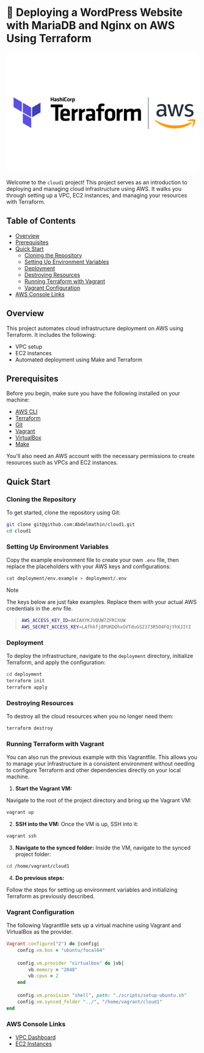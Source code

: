 # 🚀 Deploying a WordPress Website with MariaDB and Nginx on AWS Using Terraform

<p align="center">
    <a href="" target="_blank">
        <img style="border-radius: 10px;" src="docs/assets/img/banner.png" width="" alt="Terraform + AWS" />
    </a>
</p>

Welcome to the `cloud1` project! This project serves as an introduction to deploying and managing cloud infrastructure using AWS. It walks you through setting up a VPC, EC2 instances, and managing your resources with Terraform.

## Table of Contents
- [Overview](#overview)
- [Prerequisites](#prerequisites)
- [Quick Start](#quick-start)
  - [Cloning the Repository](#cloning-the-repository)
  - [Setting Up Environment Variables](#setting-up-environment-variables)
  - [Deployment](#deployment)
  - [Destroying Resources](#destroying-resources)
  - [Running Terraform with Vagrant](#running-terraform-with-vagrant)
  - [Vagrant Configuration](#vagrant-configuration)
- [AWS Console Links](#aws-console-links)

## Overview

This project automates cloud infrastructure deployment on AWS using Terraform. It includes the following:
- VPC setup
- EC2 instances
- Automated deployment using Make and Terraform

## Prerequisites

Before you begin, make sure you have the following installed on your machine:
- [AWS CLI](https://aws.amazon.com/cli/)
- [Terraform](https://www.terraform.io/)
- [Git](https://git-scm.com/)
- [Vagrant](https://www.vagrantup.com/)
- [VirtualBox](https://www.virtualbox.org/)
- [Make](https://www.gnu.org/software/make/)

You'll also need an AWS account with the necessary permissions to create resources such as VPCs and EC2 instances.

## Quick Start

### Cloning the Repository

To get started, clone the repository using Git:

```bash
git clone git@github.com:Abdelmathin/cloud1.git
cd cloud1
```

### Setting Up Environment Variables

Copy the example environment file to create your own `.env` file, then replace the placeholders with your AWS keys and configurations:

```bash
cat deployment/env.example > deployment/.env
```

> [!NOTE]  
> The keys below are just fake examples. Replace them with your actual AWS credentials in the .env file.

> ```bash
> AWS_ACCESS_KEY_ID=AKIAXYKJVQUW7ZFRCXUW
> AWS_SECRET_ACCESS_KEY=LAfhkfj8PUKDOhxGVTduGS2173R5O4FQjYhXJItI
> ```

### Deployment

To deploy the infrastructure, navigate to the `deployment` directory, initialize Terraform, and apply the configuration:

```bash
cd deployment
terraform init
terraform apply
```

### Destroying Resources

To destroy all the cloud resources when you no longer need them:

```bash
terraform destroy
```

### Running Terraform with Vagrant

You can also run the previous example with this Vagrantfile. This allows you to manage your infrastructure in a consistent environment without needing to configure Terraform and other dependencies directly on your local machine.

1. **Start the Vagrant VM:**

Navigate to the root of the project directory and bring up the Vagrant VM:

```bash
vagrant up
```

2. **SSH into the VM:**
Once the VM is up, SSH into it:

```bash
vagrant ssh
```

3. **Navigate to the synced folder:**
Inside the VM, navigate to the synced project folder:

```bash
cd /home/vagrant/cloud1
```

4. **Do previous steps:**

Follow the steps for setting up environment variables and initializing Terraform as previously described.

### Vagrant Configuration

The following Vagrantfile sets up a virtual machine using Vagrant and VirtualBox as the provider.

```ruby
Vagrant.configure("2") do |config|
    config.vm.box = "ubuntu/focal64"

    config.vm.provider "virtualbox" do |vb|
        vb.memory = "2048"
        vb.cpus = 2
    end

    config.vm.provision "shell", path: "./scripts/setup-ubuntu.sh"
    config.vm.synced_folder "../", "/home/vagrant/cloud1"
end
```

### AWS Console Links

- [VPC Dashboard](https://us-west-2.console.aws.amazon.com/vpcconsole/home?region=us-west-2#Home)
- [EC2 Instances](https://us-west-2.console.aws.amazon.com/ec2/home?region=us-west-2#Instances:instanceState=running)



<!--
# cloud1
This project is an introduction to cloud servers

## VPC dashboard

https://us-west-2.console.aws.amazon.com/vpcconsole/home?region=us-west-2#Home:

## Instances

https://us-west-2.console.aws.amazon.com/ec2/home?region=us-west-2#Instances:instanceState=running

## Get Started:

```bash
git clone git@github.com:Abdelmathin/cloud1.git
```

```bash
cd cloud1
```

```bash
cat deployment/env.example > deployment/.env # dir hna l keys dyawlk
```

```bash
make
```

## apply:

```bash
cd deployment
```

```bash
terraform init
```

```bash
terraform apply
```

## destroy:

```bash
terraform destroy
```
-->



